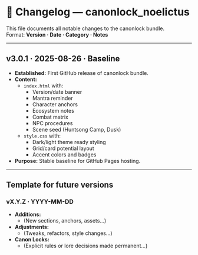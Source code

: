 # 📜 Changelog — canonlock_noelictus

This file documents all notable changes to the canonlock bundle.  
Format: **Version · Date · Category · Notes**

---

## v3.0.1 · 2025-08-26 · Baseline
- **Established:** First GitHub release of canonlock bundle.  
- **Content:**  
  - `index.html` with:
    - Version/date banner
    - Mantra reminder
    - Character anchors
    - Ecosystem notes
    - Combat matrix
    - NPC procedures
    - Scene seed (Huntsong Camp, Dusk)
  - `style.css` with:
    - Dark/light theme ready styling
    - Grid/card potential layout
    - Accent colors and badges
- **Purpose:** Stable baseline for GitHub Pages hosting.  

---

## Template for future versions

### vX.Y.Z · YYYY-MM-DD
- **Additions:**  
  - (New sections, anchors, assets…)  
- **Adjustments:**  
  - (Tweaks, refactors, style changes…)  
- **Canon Locks:**  
  - (Explicit rules or lore decisions made permanent…)  
